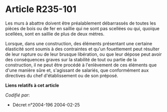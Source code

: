 # Article R235-101

Les murs à abattre doivent être préalablement débarrassés de toutes les pièces de bois ou de fer en saillie qui ne sont pas
scellées ou qui, quoique scellées, sont en saillie de plus de deux mètres.

Lorsque, dans une construction, des éléments présentant une certaine élasticité sont soumis à des contraintes et qu'un
fouettement peut résulter de leur rupture ou de leur brusque libération, ou que leur dépose peut avoir des conséquences
graves sur la stabilité de tout ou partie de la construction, il ne peut être procédé à l'enlèvement de ces éléments que
d'une manière sûre et, s'agissant de salariés, que conformément aux directives du chef d'établissement ou de son préposé.

**Liens relatifs à cet article**

_Codifié par_:

  - Décret n°2004-196 2004-02-25
